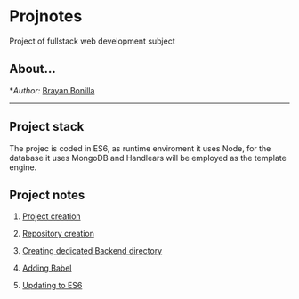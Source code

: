 # Projnotes
Project of fullstack web development subject

## About...
**Author:* [Brayan Bonilla](https://google.com)

---

## Project stack
The projec is coded in ES6, as runtime enviroment it uses Node, for the database it uses MongoDB and Handlears will be employed as the template engine. 

## Project notes
1. [Project creation](https://github.com/BrayanBonillaCruz/Projnotes/blob/main/class-notes/Project-creation.md)

2. [Repository creation]()

3. [Creating dedicated Backend directory]()

4. [Adding Babel]()

5. [Updating to ES6]()
